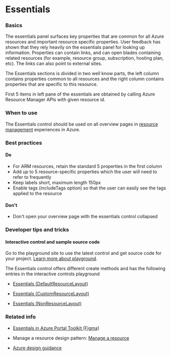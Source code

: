 ﻿# Essentials

 
<a name="basics"></a>
### Basics
The essentials panel surfaces key properties that are common for all Azure resources and important resource specific properties. User feedback has shown that they rely heavily on the essentials panel for looking up information. Properties can contain links, and can open blades containing related resources (for example, resource group, subscription, hosting plan, etc). The links can also point to external sites.

The Essentials sections is divided in two well know parts, the left column contains properties common to all resources and the right column contains properties that are specific to this resource.

First 5 items in left pane of the essentials are obtained by calling Azure Resource Manager APIs with given resource id.



<!-- TODO get an IMAGE to embed here -->

<!-- TODO get an SAMPLE CODE to embed here -->

 
<a name="when-to-use"></a>
### When to use
The Essentials control should be used on all overview pages in [resource management]((http://aka.ms/portalfx/design)patterns/resourcemanage) experiences in Azure.


 
<a name="best-practices"></a>
### Best practices

<a name="best-practices-do"></a>
#### Do

* For ARM resources, retain the standard 5 properties in the first column
* Add up to 5 resource-specific properties which the user will need to refer to frequently
* Keep labels short, maximum length 150px
* Enable tags (includeTags option) so that the user can easily see the tags applied to the resource


<a name="best-practices-don-t"></a>
#### Don&#39;t

* Don't open your overview page with the essentials control collapsed



 
<a name="developer-tips-and-tricks"></a>
### Developer tips and tricks



<a name="developer-tips-and-tricks-interactive-control-and-sample-source-code"></a>
#### Interactive control and sample source code
Go to the playground site to use the latest control and get source code for your project.  [Learn more about playground](./top-extensions-controls-playground.md).

The Essentials control offers different create methods and has the following entries in the interactive controls playground

*  <a href="https://ms.portal.azure.com/?Microsoft_Azure_Playground=true#blade/Microsoft_Azure_Playground/ControlsIndexBlade/Essentials_createDefaultResourceLayout_Playground" target="_blank">Essentials (DefaultResourceLayout)</a>

*  <a href="https://ms.portal.azure.com/?Microsoft_Azure_Playground=true#blade/Microsoft_Azure_Playground/ControlsIndexBlade/Essentials_createCustomResourceLayout_Playground" target="_blank">Essentials (CustomResourceLayout)</a>

*  <a href="https://ms.portal.azure.com/?Microsoft_Azure_Playground=true#blade/Microsoft_Azure_Playground/ControlsIndexBlade/Essentials_createNonResourceLayout_Playground" target="_blank">Essentials (NonResourceLayout)</a>




 
<a name="related-info"></a>
### Related info

* <a href="https://www.figma.com/file/Bwn8rmUOYtnPRwA3JoQTBn/Azure-Portal-Toolkit?node-id=3410%3A7668" target="_blank">Essentials in Azure Portal Toolkit (Figma)</a>

* Manage a resource design pattern: [Manage a resource]((http://aka.ms/portalfx/design)patterns/resourcemanage)

* [Azure design guidance](http://aka.ms/portalfx/design)


